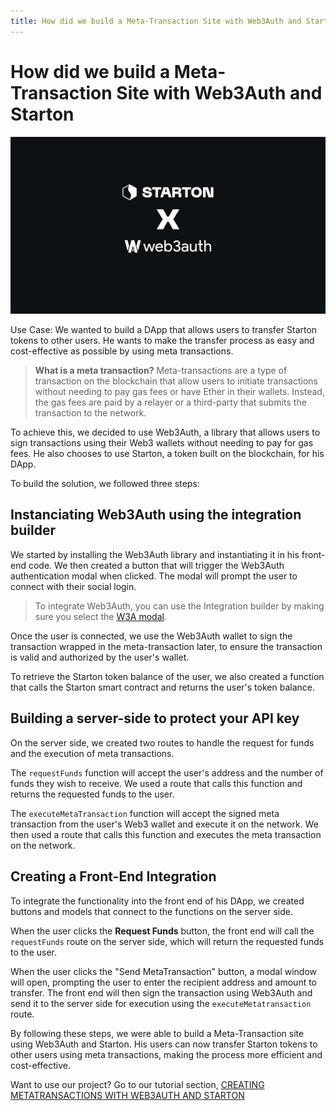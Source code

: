 ```yaml
---
title: How did we build a Meta-Transaction Site with Web3Auth and Starton
---
```


# How did we build a Meta-Transaction Site with Web3Auth and Starton

![Starton Web3auth](img/2.png)

Use Case: We wanted to build a DApp that allows users to transfer Starton tokens to other users. He wants to make the transfer process as easy and cost-effective as possible by using meta transactions.

> **What is a meta transaction?**
Meta-transactions are a type of transaction on the blockchain that allow users to initiate transactions without needing to pay gas fees or have Ether in their wallets. Instead, the gas fees are paid by a relayer or a third-party that submits the transaction to the network.
>

To achieve this, we decided to use Web3Auth, a library that allows users to sign transactions using their Web3 wallets without needing to pay for gas fees. He also chooses to use Starton, a token built on the blockchain, for his DApp.

To build the solution, we followed three steps:

## Instanciating Web3Auth using the integration builder

   We started by installing the Web3Auth library and instantiating it in his front-end code. We then created a button that will trigger the Web3Auth authentication modal when clicked. The modal will prompt the user to connect with their social login.

  
   >
   >To integrate Web3Auth, you can use the Integration builder by making sure you select the [W3A modal](https://web3auth.io/docs/integration-builder?lang=NEXT&chain=ETH&evmFramework=WEB3&customAuth=NONE&mfa=DEFAULT&whitelabel=NO&useModal=YES&web3AuthNetwork=TESTNET&rnMode=EXPO&stepIndex=0).
   >


   Once the user is connected, we use the Web3Auth wallet to sign the transaction wrapped in the meta-transaction later, to ensure the transaction is valid and authorized by the user's wallet.

   To retrieve the Starton token balance of the user, we also created a function that calls the Starton smart contract and returns the user's token balance.

## Building a server-side to protect your API key 

   On the server side, we created two routes to handle the request for funds and the execution of meta transactions.

   The `requestFunds` function will accept the user's address and the number of funds they wish to receive. We used a route that calls this function and returns the requested funds to the user.

   The `executeMetaTransaction` function will accept the signed meta transaction from the user's Web3 wallet and execute it on the network. We then used a route that calls this function and executes the meta transaction on the network.

## Creating a Front-End Integration

   To integrate the functionality into the front end of his DApp, we created buttons and models that connect to the functions on the server side.

   When the user clicks the **Request Funds** button, the front end will call the `requestFunds` route on the server side, which will return the requested funds to the user.

   When the user clicks the "Send MetaTransaction" button, a modal window will open, prompting the user to enter the recipient address and amount to transfer. The front end will then sign the transaction using Web3Auth and send it to the server side for execution using the `executeMetatransaction` route.

   By following these steps, we were able to build a Meta-Transaction site using Web3Auth and Starton. His users can now transfer Starton tokens to other users using meta transactions, making the process more efficient and cost-effective.


Want to use our project? Go to our tutorial section, [CREATING METATRANSACTIONS WITH WEB3AUTH AND STARTON](https://docs.starton.io/docs/Tutorials/starton-web3auth)